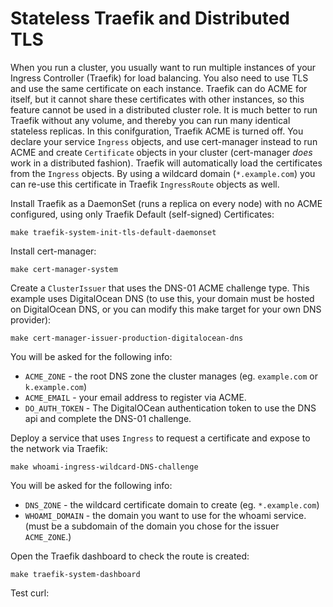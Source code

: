 # Stateless Traefik and Distributed TLS

When you run a cluster, you usually want to run multiple instances of your
Ingress Controller (Traefik) for load balancing. You also need to use TLS and
use the same certificate on each instance. Traefik can do ACME for itself, but
it cannot share these certificates with other instances, so this feature cannot
be used in a distributed cluster role. It is much better to run Traefik without
any volume, and thereby you can run many identical stateless replicas. In this
conifguration, Traefik ACME is turned off. You declare your service `Ingress`
objects, and use cert-manager instead to run ACME and create `Certificate`
objects in your cluster (cert-manager *does* work in a distributed fashion).
Traefik will automatically load the certificates from the `Ingress` objects. By
using a wildcard domain (`*.example.com`) you can re-use this certificate in
Traefik `IngressRoute` objects as well. 

Install Traefik as a DaemonSet (runs a replica on every node) with no ACME
configured, using only Traefik Default (self-signed) Certificates:

```
make traefik-system-init-tls-default-daemonset
```

Install cert-manager:

```
make cert-manager-system
```

Create a `ClusterIssuer` that uses the DNS-01 ACME challenge type. This example
uses DigitalOcean DNS (to use this, your domain must be hosted on DigitalOcean
DNS, or you can modify this make target for your own DNS provider):

```
make cert-manager-issuer-production-digitalocean-dns 
```

You will be asked for the following info:

 * `ACME_ZONE` - the root DNS zone the cluster manages (eg. `example.com` or
   `k.example.com`)
 * `ACME_EMAIL` - your email address to register via ACME.
 * `DO_AUTH_TOKEN` - The DigitalOCean authentication token to use the DNS api
   and complete the DNS-01 challenge.

Deploy a service that uses `Ingress` to request a certificate and expose to the
network via Traefik:

```
make whoami-ingress-wildcard-DNS-challenge
```

You will be asked for the following info:

 * `DNS_ZONE` - the wildcard certificate domain to create (eg. `*.example.com`)
 * `WHOAMI_DOMAIN` - the domain you want to use for the whoami service. (must be
   a subdomain of the domain you chose for the issuer `ACME_ZONE`.)

Open the Traefik dashboard to check the route is created:

```
make traefik-system-dashboard
```

Test curl:

```

```
